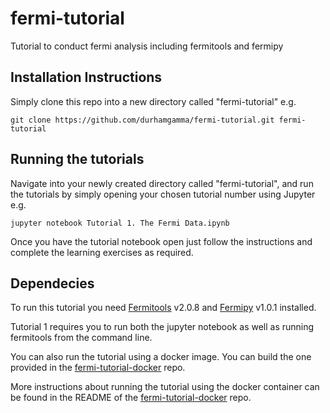 # fermi-tutorial
Tutorial to conduct fermi analysis including fermitools and fermipy

## Installation Instructions

Simply clone this repo into a new directory called "fermi-tutorial" e.g.

```git clone https://github.com/durhamgamma/fermi-tutorial.git fermi-tutorial```

## Running the tutorials

Navigate into your newly created directory called "fermi-tutorial", and run the tutorials by simply opening your chosen tutorial number using Jupyter e.g.

```jupyter notebook Tutorial 1. The Fermi Data.ipynb```


Once you have the tutorial notebook open just follow the instructions and complete the learning exercises as required.

## Dependecies
To run this tutorial you need [Fermitools](https://github.com/fermi-lat/Fermitools-conda/wiki) v2.0.8 and [Fermipy](https://fermipy.readthedocs.io/en/latest/index.html) v1.0.1 installed.

Tutorial 1 requires you to run both the jupyter notebook as well as running fermitools from the command line.

You can also run the tutorial using a docker image. You can build the one provided in the [fermi-tutorial-docker](https://github.com/durhamgamma/fermi-tutorial-docker) repo.

More instructions about running the tutorial using the docker container can be found in the README of the [fermi-tutorial-docker](https://github.com/durhamgamma/fermi-tutorial-docker) repo.

